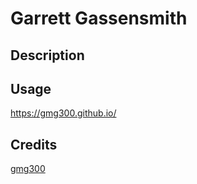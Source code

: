 # Garrett Gassensmith


## Description

## Usage
https://gmg300.github.io/

## Credits
[gmg300](https://github.com/gmg300)

